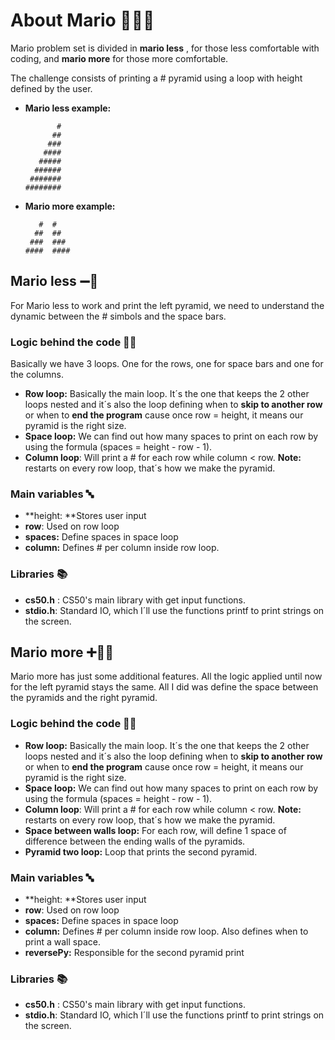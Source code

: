 # About Mario :man_mechanic::turtle:

Mario problem set is divided in **mario less** , for those less comfortable with coding, and **mario more** for those more comfortable.

The challenge consists of printing a # pyramid using a loop with height defined by the user.

- **Mario less example:**

  ```
         #
        ##
       ###
      ####
     #####
    ######
   #######
  ########
  ```

- **Mario more example:**

  ```
     #  #
    ##  ##
   ###  ###
  ####  ####
  ```

  

## Mario less :heavy_minus_sign::mount_fuji:

For Mario less to work and print the left pyramid, we need to understand the dynamic between the # simbols and the space bars.

### Logic behind the code :woman_technologist:

Basically we have 3 loops. One for the rows, one for space bars and one for the columns.

- **Row loop:** Basically the main loop. It´s the one that keeps the 2 other loops nested and it´s also the loop defining when to **skip to another row** or when to **end the program** cause once row = height, it means our pyramid is the right size. 
- **Space loop:** We can find out how many spaces to print on each row by using the formula (spaces = height - row - 1).
- **Column loop**: Will print a # for each row while column < row. **Note:** restarts on every row loop, that´s how we make the pyramid.

### Main variables :abc:

- **height: **Stores user input
- **row**: Used on row loop
- **spaces:** Define spaces in space loop
- **column:** Defines # per column inside row loop.

### Libraries :books:

- **cs50.h** : CS50's main library with get input functions.
- **stdio.h**: Standard IO, which I´ll use the functions printf to print  strings on the screen.

## Mario more :heavy_plus_sign::mount_fuji::mount_fuji:

Mario more has just some additional features. All the logic applied until now for the left pyramid stays the same. All I did was define the space between the pyramids and the right pyramid.

### Logic behind the code :woman_technologist:

- **Row loop:** Basically the main loop. It´s the one that keeps the 2 other loops nested and it´s also the loop defining when to **skip to another row** or when to **end the program** cause once row = height, it means our pyramid is the right size. 
- **Space loop:** We can find out how many spaces to print on each row by using the formula (spaces = height - row - 1).
- **Column loop**: Will print a # for each row while column < row. **Note:** restarts on every row loop, that´s how we make the pyramid.
- **Space between walls loop:** For each row, will define 1 space of difference between the ending walls of the pyramids.
- **Pyramid two loop:** Loop that prints the second pyramid.

### Main variables :abc:

- **height: **Stores user input
- **row**: Used on row loop
- **spaces:** Define spaces in space loop
- **column:** Defines # per column inside row loop. Also defines when to print a wall space.
- **reversePy:** Responsible for the second pyramid print

### Libraries :books:

- **cs50.h** : CS50's main library with get input functions.
- **stdio.h**: Standard IO, which I´ll use the functions printf to print  strings on the screen.

